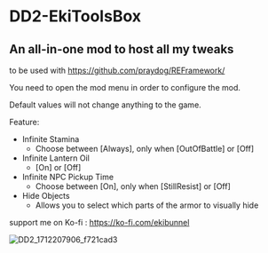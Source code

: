 # DD2-EkiToolsBox
## An all-in-one mod to host all my tweaks
to be used with https://github.com/praydog/REFramework/

You need to open the mod menu in order to configure the mod.

Default values will not change anything to the game.

Feature:
- Infinite Stamina
  - Choose between [Always], only when [OutOfBattle] or [Off]
- Infinite Lantern Oil
  - [On] or [Off]
- Infinite NPC Pickup Time
  - Choose between [On], only when [StillResist] or [Off]
- Hide Objects
  - Allows you to select which parts of the armor to visually hide

support me on Ko-fi : https://ko-fi.com/ekibunnel

![DD2_1712207906_f721cad3](https://github.com/Ekibunnel/DD2-EkiToolsBox/assets/7073622/3652565e-09a2-4339-af63-1f25cad92445)

